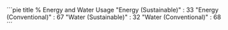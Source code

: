 ´´´pie
    title % Energy and Water Usage
    "Energy (Sustainable)" : 33
    "Energy (Conventional)" : 67
    "Water (Sustainable)" : 32 
    "Water (Conventional)" : 68´´´
